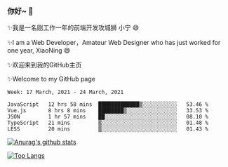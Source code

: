 ### 你好~  👋

✨我是一名刚工作一年的前端开发攻城狮 小宁 😄

✨I am a Web Developer，Amateur Web Designer who has just worked for one year, XiaoNing 😄

✨欢迎来到我的GitHub主页

✨Welcome to my GitHub page
<!--
**7148505/7148505** is a ✨ _special_ ✨ repository because its `README.md` (this file) appears on your GitHub profile.

Here are some ideas to get you started:

- 🔭 I’m currently working on ...
- 🌱 I’m currently learning ...
- 👯 I’m looking to collaborate on ...
- 🤔 I’m looking for help with ...
- 💬 Ask me about ...
- 📫 How to reach me: ...
- 😄 Pronouns: ...
- ⚡ Fun fact: ...
-->

<!--START_SECTION:waka-->
```text
Week: 17 March, 2021 - 24 March, 2021

JavaScript   12 hrs 58 mins  █████████████▒░░░░░░░░░░░   53.46 % 
Vue.js       8 hrs 8 mins    ████████▒░░░░░░░░░░░░░░░░   33.53 % 
JSON         1 hr 57 mins    ██░░░░░░░░░░░░░░░░░░░░░░░   08.10 % 
TypeScript   21 mins         ▒░░░░░░░░░░░░░░░░░░░░░░░░   01.48 % 
LESS         20 mins         ▒░░░░░░░░░░░░░░░░░░░░░░░░   01.43 % 
```
<!--END_SECTION:waka-->

[![Anurag's github stats](https://github-readme-stats.vercel.app/api?username=littleCareless)](https://github.com/anuraghazra/github-readme-stats)

[![Top Langs](https://github-readme-stats.vercel.app/api/top-langs/?username=littleCareless&layout=compact)](https://github.com/anuraghazra/github-readme-stats)
